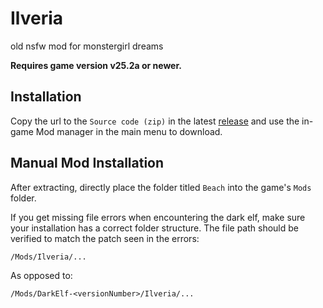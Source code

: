 # Ilveria
old nsfw mod for monstergirl dreams

**Requires game version v25.2a or newer.**

## Installation

Copy the url to the `Source code (zip)` in the latest [release](https://github.com/KaaMGD/DarkElf/releases) and use the in-game Mod manager in the main menu to download.

## Manual Mod Installation

After extracting, directly place the folder titled `Beach` into the game's `Mods` folder.

If you get missing file errors when encountering the dark elf, make sure your installation has a correct folder structure. The file path should be verified to match the patch seen in the errors:

`/Mods/Ilveria/...`

As opposed to:

`/Mods/DarkElf-<versionNumber>/Ilveria/...`